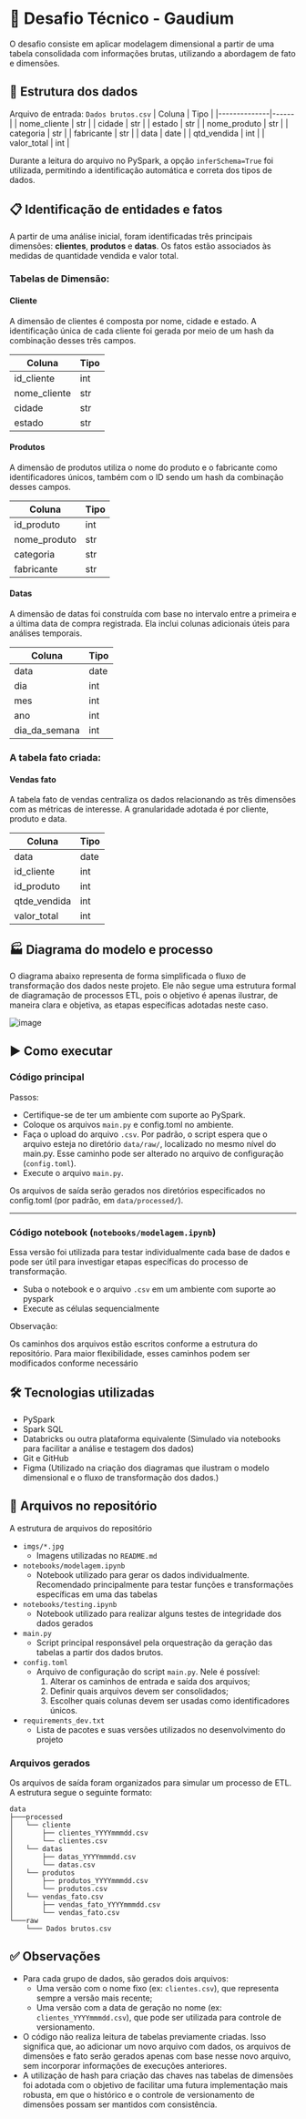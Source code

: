 # 🚀 Desafio Técnico - Gaudium

O desafio consiste em aplicar modelagem dimensional a partir de uma tabela consolidada com informações brutas, utilizando a abordagem de fato e dimensões.

## 📁 Estrutura dos dados

Arquivo de entrada: `Dados brutos.csv`
| Coluna       | Tipo |
|--------------|------|
| nome_cliente | str  |
| cidade       | str  |
| estado       | str  |
| nome_produto | str  |
| categoria    | str  |
| fabricante   | str  |
| data         | date |
| qtd_vendida  | int  |
| valor_total  | int  |

Durante a leitura do arquivo no PySpark, a opção `inferSchema=True` foi utilizada, permitindo a identificação automática e correta dos tipos de dados.

## 📋 Identificação de entidades e fatos

A partir de uma análise inicial, foram identificadas três principais dimensões: **clientes**, **produtos** e **datas**. Os fatos estão associados às medidas de quantidade vendida e valor total.

### Tabelas de Dimensão: 

#### Cliente

A dimensão de clientes é composta por nome, cidade e estado. A identificação única de cada cliente foi gerada por meio de um hash da combinação desses três campos.

| Coluna       | Tipo |
|--------------|------|
| id_cliente   | int  |
| nome_cliente | str  |
| cidade       | str  |
| estado       | str  |

#### Produtos

A dimensão de produtos utiliza o nome do produto e o fabricante como identificadores únicos, também com o ID sendo um hash da combinação desses campos.

| Coluna       | Tipo |
|--------------|------|
| id_produto   | int  |
| nome_produto | str  |
| categoria       | str  |
| fabricante       | str  |

#### Datas

A dimensão de datas foi construída com base no intervalo entre a primeira e a última data de compra registrada. Ela inclui colunas adicionais úteis para análises temporais.

| Coluna       | Tipo |
|--------------|------|
| data   | date  |
| dia | int  |
| mes       | int  |
|    ano    | int  |
|    dia_da_semana    | int  |

### A tabela fato criada:

#### Vendas fato

A tabela fato de vendas centraliza os dados relacionando as três dimensões com as métricas de interesse. A granularidade adotada é por cliente, produto e data.

| Coluna       | Tipo |
|--------------|------|
| data   | date  |
| id_cliente | int  |
| id_produto       | int  |
|    qtde_vendida    | int  |
|    valor_total    | int  |

## 🏭 Diagrama do modelo e processo

O diagrama abaixo representa de forma simplificada o fluxo de transformação dos dados neste projeto. Ele não segue uma estrutura formal de diagramação de processos ETL, pois o objetivo é apenas ilustrar, de maneira clara e objetiva, as etapas específicas adotadas neste caso.

![image](imgs/diagram.jpg)

## ▶️ Como executar

### Código principal
Passos:

- Certifique-se de ter um ambiente com suporte ao PySpark.
- Coloque os arquivos `main.py` e config.toml no ambiente.
- Faça o upload do arquivo `.csv`. Por padrão, o script espera que o arquivo esteja no diretório `data/raw/`, localizado no mesmo nível do main.py. Esse caminho pode ser alterado no arquivo de configuração (`config.toml`).
- Execute o arquivo `main.py`.

Os arquivos de saída serão gerados nos diretórios especificados no config.toml (por padrão, em `data/processed/`).

---

### Código notebook (`notebooks/modelagem.ipynb`)

Essa versão foi utilizada para testar individualmente cada base de dados e pode ser útil para investigar etapas específicas do processo de transformação.

- Suba o notebook e o arquivo `.csv` em um ambiente com suporte ao pyspark
- Execute as células sequencialmente

Observação:

Os caminhos dos arquivos estão escritos conforme a estrutura do repositório. Para maior flexibilidade, esses caminhos podem ser modificados conforme necessário

## 🛠 Tecnologias utilizadas

- PySpark
- Spark SQL
- Databricks ou outra plataforma equivalente (Simulado via notebooks para facilitar a análise e testagem dos dados)
- Git e GitHub
- Figma (Utilizado na criação dos diagramas que ilustram o modelo dimensional e o fluxo de transformação dos dados.)

## 📂 Arquivos no repositório

A estrutura de arquivos do repositório

- `imgs/*.jpg`
    - Imagens utilizadas no `README.md`
- `notebooks/modelagem.ipynb`
    - Notebook utilizado para gerar os dados individualmente. Recomendado principalmente para testar funções e transformações específicas em uma das tabelas
- `notebooks/testing.ipynb`
    - Notebook utilizado para realizar alguns testes de integridade dos dados gerados
- `main.py`
    - Script principal responsável pela orquestração da geração das tabelas a partir dos dados brutos.
- `config.toml`
    - Arquivo de configuração do script `main.py`. Nele é possível:
        1. Alterar os caminhos de entrada e saída dos arquivos;
        2. Definir quais arquivos devem ser consolidados;
        3. Escolher quais colunas devem ser usadas como identificadores únicos.
- `requirements_dev.txt`
    - Lista de pacotes e suas versões utilizados no desenvolvimento do projeto

### Arquivos gerados
Os arquivos de saída foram organizados para simular um processo de ETL. A estrutura segue o seguinte formato:

```
data
├───processed
│   └── cliente
│       ├── clientes_YYYYmmmdd.csv
│       └── clientes.csv
│   └── datas
│       ├── datas_YYYYmmmdd.csv
│       └── datas.csv
│   └── produtos
│       ├── produtos_YYYYmmmdd.csv
│       └── produtos.csv
│   └── vendas_fato.csv
│       ├── vendas_fato_YYYYmmmdd.csv
│       └── vendas_fato.csv
└───raw
    └─── Dados brutos.csv
```

## ✅ Observações

- Para cada grupo de dados, são gerados dois arquivos:
    - Uma versão com o nome fixo (ex: `clientes.csv`), que representa sempre a versão mais recente;
    - Uma versão com a data de geração no nome (ex: `clientes_YYYYmmmdd.csv`), que pode ser utilizada para controle de versionamento.
- O código não realiza leitura de tabelas previamente criadas. Isso significa que, ao adicionar um novo arquivo com dados, os arquivos de dimensões e fato serão gerados apenas com base nesse novo arquivo, sem incorporar informações de execuções anteriores.
- A utilização de hash para criação das chaves nas tabelas de dimensões foi adotada com o objetivo de facilitar uma futura implementação mais robusta, em que o histórico e o controle de versionamento de dimensões possam ser mantidos com consistência.